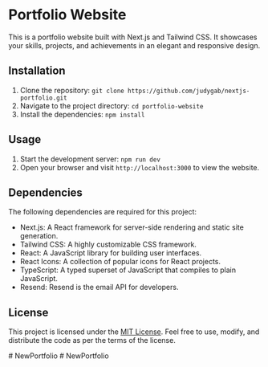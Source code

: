 # Portfolio Website

This is a portfolio website built with Next.js and Tailwind CSS. It showcases your skills, projects, and achievements in an elegant and responsive design.

## Installation

1. Clone the repository: `git clone https://github.com/judygab/nextjs-portfolio.git`
2. Navigate to the project directory: `cd portfolio-website`
3. Install the dependencies: `npm install`

## Usage

1. Start the development server: `npm run dev`
2. Open your browser and visit `http://localhost:3000` to view the website.

## Dependencies

The following dependencies are required for this project:

- Next.js: A React framework for server-side rendering and static site generation.
- Tailwind CSS: A highly customizable CSS framework.
- React: A JavaScript library for building user interfaces.
- React Icons: A collection of popular icons for React projects.
- TypeScript: A typed superset of JavaScript that compiles to plain JavaScript.
- Resend: Resend is the email API for developers.

## License

This project is licensed under the [MIT License](https://opensource.org/licenses/MIT). Feel free to use, modify, and distribute the code as per the terms of the license.

#   N e w P o r t f o l i o  
 # NewPortfolio
